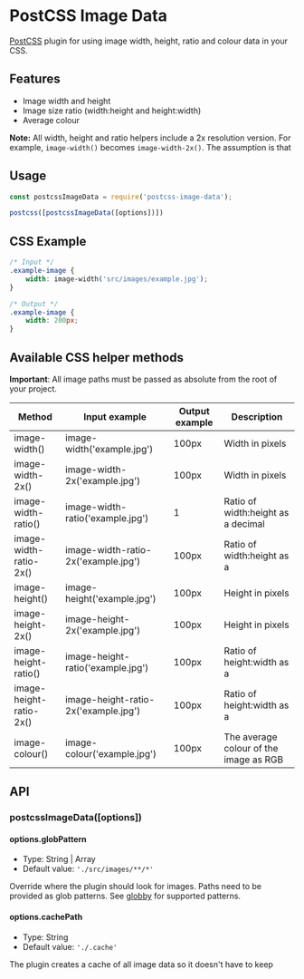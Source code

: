 # PostCSS Image Data

[PostCSS](https://github.com/postcss/postcss) plugin for using image width, height, ratio and colour data in your CSS.


## Features

* Image width and height
* Image size ratio (width:height and height:width)
* Average colour

**Note:** All width, height and ratio helpers include a 2x resolution version. For example, `image-width()` becomes `image-width-2x()`. The assumption is that


## Usage

```.js
const postcssImageData = require('postcss-image-data');

postcss([postcssImageData([options])])
```


## CSS Example

```.css
/* Input */
.example-image {
    width: image-width('src/images/example.jpg');
}

/* Output */
.example-image {
    width: 200px;
}
```


## Available CSS helper methods

**Important**: All image paths must be passed as absolute from the root of your project.

| Method | Input example | Output example | Description |
| - | - | - | - |
| image-width() | image-width('example.jpg') | 100px | Width in pixels |
| image-width-2x() | image-width-2x('example.jpg') | 100px | Width in pixels |
| image-width-ratio() | image-width-ratio('example.jpg') | 1 | Ratio of width:height as a decimal |
| image-width-ratio-2x() | image-width-ratio-2x('example.jpg') | 100px | Ratio of width:height as a  |decimal
| image-height() | image-height('example.jpg') | 100px | Height in pixels |
| image-height-2x() | image-height-2x('example.jpg') | 100px | Height in pixels |
| image-height-ratio() | image-height-ratio('example.jpg') | 100px | Ratio of height:width as a  |decimal
| image-height-ratio-2x() | image-height-ratio-2x('example.jpg') | 100px | Ratio of height:width as a  |decimal
| image-colour() | image-colour('example.jpg') | 100px | The average colour of the image as RGB |


## API

### postcssImageData([options])

#### options.globPattern

* Type: String | Array
* Default value: `'./src/images/**/*'`

Override where the plugin should look for images. Paths need to be provided as glob patterns. See [globby](https://github.com/sindresorhus/globby) for supported patterns.

#### options.cachePath

* Type: String
* Default value: `'./.cache'`

The plugin creates a cache of all image data so it doesn't have to keep
